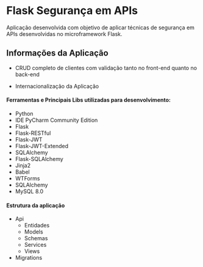 # Flask Segurança em APIs
Aplicação desenvolvida com objetivo de aplicar técnicas de segurança em APIs desenvolvidas no microframework Flask.

## Informações da Aplicação

 - CRUD completo de clientes com validação tanto no front-end quanto no back-end

 - Internacionalização da Aplicação

#### Ferramentas e Principais Libs utilizadas para desenvolvimento:
  - Python
  - IDE PyCharm Community Edition
  - Flask
  - Flask-RESTful
  - Flask-JWT
  - Flask-JWT-Extended
  - SQLAlchemy
  - Flask-SQLAlchemy
  - Jinja2
  - Babel
  - WTForms
  - SQLAlchemy 
  - MySQL 8.0

#### Estrutura da aplicação
  - Api
    - Entidades
    - Models
    - Schemas 
    - Services
    - Views
  - Migrations
